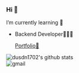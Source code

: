 ### Hi 👋
I’m currently learning 🌱
- Backend Developer👩🏻‍💻

  [Portfolio📝](https://github.com/dusdn1702/dusdn1702/files/7615951/_.pdf)

![dusdn1702's github stats](https://github-readme-stats.vercel.app/api?username=dusdn1702&show_icons=true&theme=dracula)  
![gmail](https://img.shields.io/badge/Gmail-d14836?style=flat-square&logo=Gmail&logoColor=white&link=dusdn1702@gmail.com)

<!--

**dusdn1702/dusdn1702** is a ✨ _special_ ✨ repository because its `README.md` (this file) appears on your GitHub profile.

Here are some ideas to get you started:

- 🔭 I’m currently working on ...

- 👯 I’m looking to collaborate on ...
- 🤔 I’m looking for help with ...
- 💬 Ask me about ...
- 📫 How to reach me: ...
- 😄 Pronouns: ...
- ⚡ Fun fact: ...
-->
